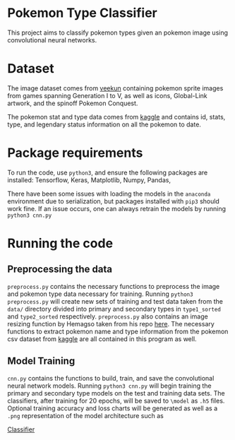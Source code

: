 # Pokemon Type Classifier
This project aims to classify pokemon types given an pokemon image using convolutional neural networks.

# Dataset
The image dataset comes from [veekun](https://veekun.com/dex/downloads) containing pokemon sprite images from games spanning Generation I to V, as well as icons, Global-Link artwork, and the spinoff Pokemon Conquest.

The pokemon stat and type data comes from [kaggle](https://www.kaggle.com/abcsds/pokemon) and contains id, stats, type, and legendary status information on all the pokemon to date.

# Package requirements
To run the code, use `python3`, and ensure the following packages are installed:
Tensorflow,
Keras,
Matplotlib,
Numpy,
Pandas,

There have been some issues with loading the models in the `anaconda` environment due to serialization, but packages installed with `pip3` should work fine. If an issue occurs, one can always retrain the models by running ``` python3 cnn.py ```

# Running the code
## Preprocessing the data
`preprocess.py` contains the necessary functions to preprocess the image and pokemon type data necessary for training. Running 
 ```python3 preprocess.py```
 will create new sets of training and test data taken from the `data/` directory divided into primary and secondary types in `type1_sorted` and `type2_sorted` respectively. `preprocess.py` also contains an image resizing function by Hemagso taken from his repo [here](https://github.com/hemagso/neuralmon/blob/master/utility/preprocessing.py). The necessary functions to extract pokemon name and type information from the pokemon csv dataset from [kaggle](https://www.kaggle.com/abcsds/pokemon) are all contained in this program as well.
 
 ## Model Training
 `cnn.py` contains the functions to build, train, and save the convolutional neural network models. Running 
 ```python3 cnn.py```
 will begin training the primary and secondary type models on the test and training data sets. The classifiers, after training for 20 epochs, will be saved to `\model` as `.h5` files. Optional training accuracy and loss charts will be generated as well as a `.png` representation of the model architecture such as 
 
 [Classifier](/model/classifier1.png)
